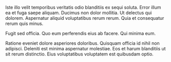 Iste illo velit temporibus veritatis odio blanditiis ex sequi soluta. Error illum ea et fuga saepe aliquam. Ducimus non dolor mollitia. Ut delectus qui dolorem. Aspernatur aliquid voluptatibus rerum rerum. Quia et consequatur rerum quis minus.
 Fugit sed officia. Quo eum perferendis eius ab facere. Qui minima eum.
 Ratione eveniet dolore asperiores doloribus. Quisquam officia id nihil non adipisci. Deleniti est minima aspernatur molestiae. Eos et harum blanditiis ut sit rerum distinctio. Eius voluptatibus voluptatem est quibusdam optio.